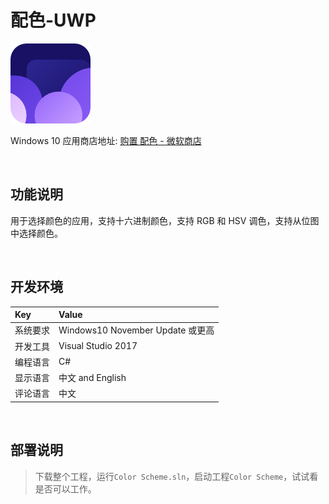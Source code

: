 # 配色-UWP

![](ScreenShot/logo.png)

 
 Windows 10 应用商店地址: 
[购置 配色 - 微软商店](https://www.microsoft.com/store/productId/9NJXVM10VX16)


<br/>

## 功能说明

用于选择颜色的应用，支持十六进制颜色，支持 RGB 和 HSV 调色，支持从位图中选择颜色。


<br/>

## 开发环境

|Key|Value|
|:-|:-|
|系统要求| Windows10 November Update 或更高|
|开发工具|Visual Studio 2017|
|编程语言|C#|
|显示语言|中文 and English|
|评论语言|中文|


<br/>

## 部署说明

> 下载整个工程，运行`Color Scheme.sln`，启动工程`Color Scheme`，试试看是否可以工作。